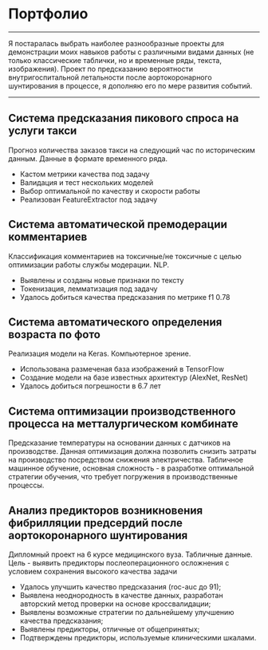 # Портфолио
***
Я постаралась выбрать наиболее разнообразные проекты для демонстрации моих навыков работы с различными видами данных (не только классические таблички, но и временные ряды, текста, изображения). Проект по предсказанию вероятности внутригоспитальной летальности после аортокоронарного шунтирования в процессе, я дополняю его по мере развития событий.
***
## Система предсказания пикового спроса на услуги такси
Прогноз количества заказов такси на следующий час по историческим данным. Данные в формате временного ряда.

- Кастом метрики качества под задачу
- Валидация и тест нескольких моделей
- Выбор оптимальной по качеству и скорости работы
- Реализован FeatureExtractor под задачу

## Система автоматической премодерации комментариев
Классификация комментариев на токсичные/не токсичные с целью оптимизации работы службы модерации. NLP.
- Выявлены и созданы новые признаки по тексту
- Токенизация, лемматизация под задачу
- Удалось добиться качества предсказания по метрике f1 0.78

## Система автоматического определения возраста по фото
Реализация модели на Keras. Компьютерное зрение.
- Использована размеченая база изображений в TensorFlow
- Создание модели на базе известных архитектур (AlexNet, ResNet)
- Удалось добиться погрешности в 6.7 лет

## Система оптимизации производственного процесса на метталургическом комбинате
Предсказание температуры на основании данных с датчиков на производстве. Данная оптимизация должна позволить снизить затраты на производство посредством снижения электричества.
Табличное машинное обучение, основная сложность - в разработке оптимальной стратегии обучения, что требует погружения в производственные процессы.

## Анализ предикторов возникновения фибрилляции предсердий после аортокоронарного шунтирования
Дипломный проект на 6 курсе медицинского вуза. Табличные данные. Цель - выявить предикторы послеоперационного осложнения с условием сохранения высокого качества задачи
- Удалось улучшить качество предсказания (roc-auc до 91);
- Выявлена неоднородность в качестве данных, разработан авторский метод проверки на основе кроссвалидации;
- Выявлены возможные стратегии по дальнейшему улучшению качества предсказания;
- Выявлены предикторы, отличные от общепринятых;
- Подтверждены предикторы, используемые клиническими шкалами.


